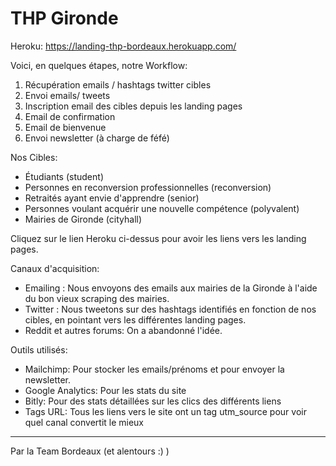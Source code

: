 # THP Gironde

Heroku: https://landing-thp-bordeaux.herokuapp.com/

Voici, en quelques étapes, notre Workflow:

1. Récupération emails / hashtags twitter cibles
2. Envoi emails/ tweets
3. Inscription email des cibles depuis les landing pages
4. Email de confirmation
5. Email de bienvenue
6. Envoi newsletter (à charge de féfé)

Nos Cibles:

* Étudiants (student)
* Personnes en reconversion professionnelles (reconversion)
* Retraités ayant envie d'apprendre (senior)
* Personnes voulant acquérir une nouvelle compétence (polyvalent)
* Mairies de Gironde (cityhall)

Cliquez sur le lien Heroku ci-dessus pour avoir les liens vers les landing pages.

Canaux d'acquisition:

* Emailing : Nous envoyons des emails aux mairies de la Gironde à l'aide du bon vieux scraping des mairies.
* Twitter : Nous tweetons sur des hashtags identifiés en fonction de nos cibles, en pointant vers les différentes landing pages.
* Reddit et autres forums: On a abandonné l'idée.

Outils utilisés:

* Mailchimp: Pour stocker les emails/prénoms et pour envoyer la newsletter.
* Google Analytics: Pour les stats du site
* Bitly: Pour des stats détaillées sur les clics des différents liens
* Tags URL: Tous les liens vers le site ont un tag utm_source pour voir quel canal convertit le mieux

---

Par la Team Bordeaux (et alentours :) )
